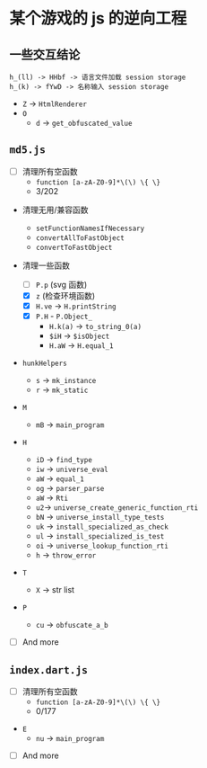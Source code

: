 # 某个游戏的 js 的逆向工程

## 一些交互结论

```text
h_(ll) -> HHbf -> 语言文件加载 session storage
h_(k) -> fYwD -> 名称输入 session storage
```

- `Z` -> `HtmlRenderer`
- `O`
  - `d` -> `get_obfuscated_value`

## `md5.js`

- [ ] 清理所有空函数
  - `function [a-zA-Z0-9]*\(\) \{ \}`
  - 3/202
  
- 清理无用/兼容函数
  - `setFunctionNamesIfNecessary`
  - `convertAllToFastObject`
  - `convertToFastObject`

- 清理一些函数
  - [ ] `P.p` (svg 函数)
  - [x] `z` (检查环境函数)
  - [x] `H.ve` -> `H.printString`
  - [x] `P.H` - `P.Object_`
    - `H.k(a)` -> `to_string_0(a)`
    - `$iH` -> `$isObject`
    - `H.aW` -> `H.equal_1`

- `hunkHelpers`
  - `s` -> `mk_instance`
  - `r` -> `mk_static`

- `M`
  - `mB` -> `main_program`

- `H`
  - `iD` -> `find_type`
  - `iw` -> `universe_eval`
  - `aW` -> `equal_1`
  - `og` -> `parser_parse`
  - `aW` -> `Rti`
  - `u2`-> `universe_create_generic_function_rti`
  - `bN` -> `universe_install_type_tests`
  - `uk` -> `install_specialized_as_check`
  - `ul` -> `install_specialized_is_test`
  - `oi` -> `universe_lookup_function_rti`
  - `h` -> `throw_error`

- `T`
  - `X` -> str list

- `P`
  - `cu` -> `obfuscate_a_b`

- [ ] And more

## `index.dart.js`

- [ ] 清理所有空函数
  - `function [a-zA-Z0-9]*\(\) \{ \}`
  - 0/177

- `E`
  - `nu` -> `main_program`

- [ ] And more
